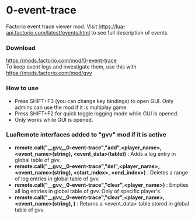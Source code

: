 # 0-event-trace
 Factorio event trace viewer mod. Visit https://lua-api.factorio.com/latest/events.html to see full description of events.  
 
### Download  
https://mods.factorio.com/mod/0-event-trace  
To keep event logs and investigate them, use this with https://mods.factorio.com/mod/gvv  
 
### How to use  
- Press SHIFT+F3 (you can change key bindings) to open GUI. Only admins can use the mod if it is multiplay game.  
- Press SHIFT+F2 for quick toggle logging mode while GUI is opened.  
- Only works while GUI is opened.  

### LuaRemote interfaces added to "gvv" mod if it is active
- **remote.call("__gvv__0-event-trace","add",<player_name>, <event_name>(string), <event_data>(table))** : Adds a log entry in global table of gvv.
- **remote.call("__gvv__0-event-trace","del",<player_name>, <event_name>(string), <start_index>, <end_index>)** : Deletes a range of log entries in global table of gvv.
- **remote.call("__gvv__0-event-trace","clear",<player_name>)** : Empties all log entries in global table of gvv. Only of specific player's.
- **remote.call("__gvv__0-event-trace","clear",<player_name>, <event_name>(string), <index>)** : Returns a <event_data> table stored in global table of gvv.
